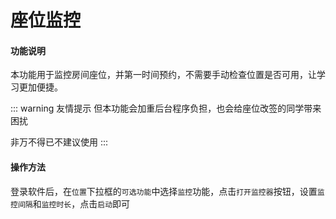 # 座位监控

#### 功能说明

本功能用于监控房间座位，并第一时间预约，不需要手动检查位置是否可用，让学习更加便捷。

::: warning 友情提示
但本功能会加重后台程序负担，也会给座位改签的同学带来困扰

非万不得已不建议使用
:::

#### 操作方法

登录软件后，在`位置`下拉框的`可选功能`中选择`监控`功能，点击`打开监控器`按钮，设置`监控间隔`和`监控时长`，点击`启动`即可
